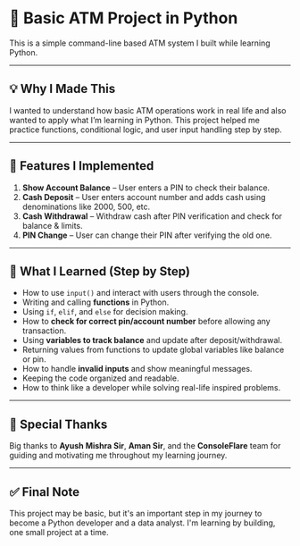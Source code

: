 # 🏦 Basic ATM Project in Python

This is a simple command-line based ATM system I built while learning Python.

---

## 💡 Why I Made This

I wanted to understand how basic ATM operations work in real life and also wanted to apply what I’m learning in Python. This project helped me practice functions, conditional logic, and user input handling step by step.

---

## 🔧 Features I Implemented

1. **Show Account Balance** – User enters a PIN to check their balance.
2. **Cash Deposit** – User enters account number and adds cash using denominations like 2000, 500, etc.
3. **Cash Withdrawal** – Withdraw cash after PIN verification and check for balance & limits.
4. **PIN Change** – User can change their PIN after verifying the old one.

---

## 🧠 What I Learned (Step by Step)

- How to use `input()` and interact with users through the console.
- Writing and calling **functions** in Python.
- Using `if`, `elif`, and `else` for decision making.
- How to **check for correct pin/account number** before allowing any transaction.
- Using **variables to track balance** and update after deposit/withdrawal.
- Returning values from functions to update global variables like balance or pin.
- How to handle **invalid inputs** and show meaningful messages.
- Keeping the code organized and readable.
- How to think like a developer while solving real-life inspired problems.

---

## 🙏 Special Thanks

Big thanks to **Ayush Mishra Sir**, **Aman Sir**, and the **ConsoleFlare** team for guiding and motivating me throughout my learning journey.

---

## ✅ Final Note

This project may be basic, but it's an important step in my journey to become a Python developer and a data analyst. I'm learning by building, one small project at a time.

